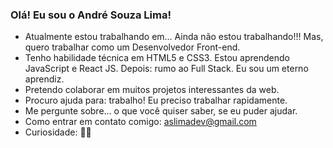 ### Olá! Eu sou o André Souza Lima!

- Atualmente estou trabalhando em... Ainda não estou trabalhando!!! Mas, quero trabalhar como um Desenvolvedor Front-end.
- Tenho habilidade técnica em HTML5 e CSS3. Estou aprendendo JavaScript e React JS. Depois: rumo ao Full Stack. Eu sou um eterno aprendiz.
- Pretendo colaborar em muitos projetos interessantes da web.
- Procuro ajuda para: trabalho! Eu preciso trabalhar rapidamente.
- Me pergunte sobre... o que você quiser saber, se eu puder ajudar.
- Como entrar em contato comigo: aslimadev@gmail.com
- Curiosidade: 🤷‍♀️
